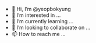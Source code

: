 - 👋 Hi, I’m @yeopbokyung
- 👀 I’m interested in ...
- 🌱 I’m currently learning ...
- 💞️ I’m looking to collaborate on ...
- 📫 How to reach me ...

<!---
yeopbokyung/yeopbokyung is a ✨ special ✨ repository because its `README.md` (this file) appears on your GitHub profile.
You can click the Preview link to take a look at your changes.
--->
